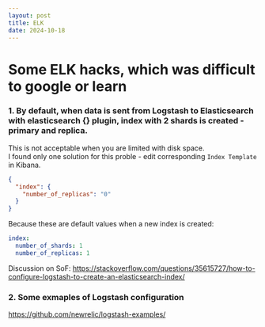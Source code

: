 ```yaml
---
layout: post
title: ELK
date: 2024-10-18
---
```


# Some ELK hacks, which was difficult to google or learn

### 1. By default, when data is sent from Logstash to Elasticsearch with elasticsearch {} plugin, index with 2 shards is created - primary and replica.
This is not acceptable when you are limited with disk space.  
I found only one solution for this proble - edit corresponding `Index Template` in Kibana.  
```json
{
  "index": {
    "number_of_replicas": "0"
  }
}
```
Because these are default values when a new index is created:  
```yaml
index:
  number_of_shards: 1
  number_of_replicas: 1
```
Discussion on SoF: <https://stackoverflow.com/questions/35615727/how-to-configure-logstash-to-create-an-elasticsearch-index/>

### 2. Some exmaples of Logstash configuration
<https://github.com/newrelic/logstash-examples/>
